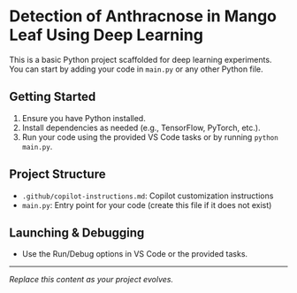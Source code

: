 # Detection of Anthracnose in Mango Leaf Using Deep Learning

This is a basic Python project scaffolded for deep learning experiments. You can start by adding your code in `main.py` or any other Python file.

## Getting Started
1. Ensure you have Python installed.
2. Install dependencies as needed (e.g., TensorFlow, PyTorch, etc.).
3. Run your code using the provided VS Code tasks or by running `python main.py`.

## Project Structure
- `.github/copilot-instructions.md`: Copilot customization instructions
- `main.py`: Entry point for your code (create this file if it does not exist)

## Launching & Debugging
- Use the Run/Debug options in VS Code or the provided tasks.

---
*Replace this content as your project evolves.*
